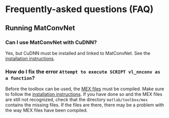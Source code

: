 # Frequently-asked questions (FAQ)

## Running MatConvNet

### Can I use MatConvNet with CuDNN?

Yes, but CuDNN must be installed and linked to MatConvNet. See the
[installation instructions](install.md).

### How do I fix the error `Attempt to execute SCRIPT vl_nnconv as a function`?

Before the toolbox can be used, the
[MEX files](http://www.mathworks.com/support/tech-notes/1600/1605.html
) must be compiled. Make sure to follow the
[installation instructions](install.md). If you have done so and the
MEX files are still not recognized, check that the directory
`matlab/toolbox/mex` contains the missing files. If the files are
there, there may be a problem with the way MEX files have been
compiled.
